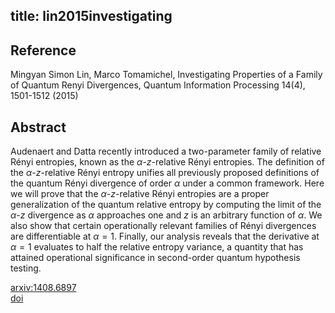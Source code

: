 title: lin2015investigating
---


## Reference

Mingyan Simon Lin, Marco Tomamichel, Investigating Properties of a Family of Quantum Renyi Divergences, Quantum Information Processing 14(4), 1501-1512 (2015)

## Abstract 
Audenaert and Datta recently introduced a two-parameter family of relative Rényi entropies, known as the $\alpha$-$z$-relative Rényi entropies. The definition of the $\alpha$-$z$-relative Rényi entropy unifies all previously proposed definitions of the quantum Rényi divergence of order $\alpha$ under a common framework. Here we will prove that the $\alpha$-$z$-relative Rényi entropies are a proper generalization of the quantum relative entropy by computing the limit of the $\alpha$-$z$ divergence as $\alpha$ approaches one and $z$ is an arbitrary function of $\alpha$. We also show that certain operationally relevant families of Rényi divergences are differentiable at $\alpha = 1$. Finally, our analysis reveals that the derivative at $\alpha = 1$ evaluates to half the relative entropy variance, a quantity that has attained operational significance in second-order quantum hypothesis testing.
    

[arxiv:1408.6897](https://arxiv.org/abs/1408.6897)    
[doi](https://doi.org/10.1007/s11128-015-0935-y)    
